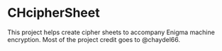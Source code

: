 # CHcipherSheet

This project helps create cipher sheets to accompany Enigma machine encryption. 
Most of the project credit goes to @chaydel66.